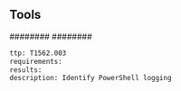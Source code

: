 

## Tools
########
########

```meta
ttp: T1562.003
requirements: 
results: 
description: Identify PowerShell logging
```